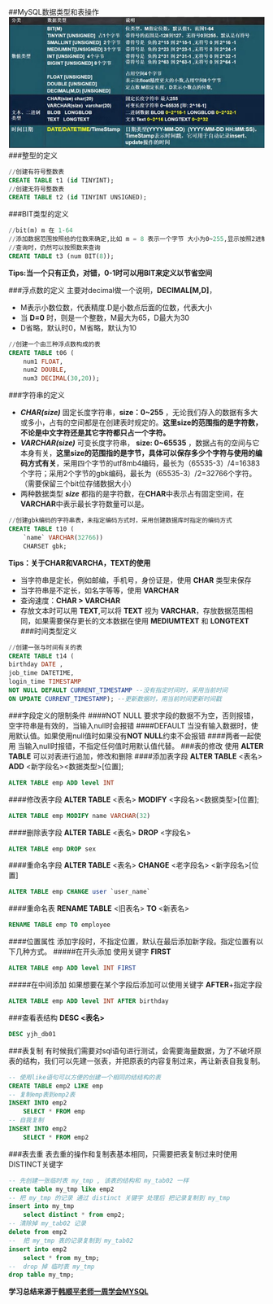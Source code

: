 ##MySQL数据类型和表操作
<img src="img/MySQL数据类型.jpg">
###整型的定义
~~~SQL
//创建有符号整数表
CREATE TABLE t1 (id TINYINT);
//创建无符号整数表
CREATE TABLE t2 (id TINYINT UNSIGNED);
~~~
###BIT类型的定义
~~~SQL
//bit(m) m 在 1-64
//添加数据范围按照给的位数来确定,比如 m = 8 表示一个字节 大小为0~255,显示按照2进制逐一显示
//查询时，仍然可以按照数来查询
CREATE TABLE t3 (num BIT(8));
~~~
**Tips:当一个只有正负，对错，0-1时可以用BIT来定义以节省空间**

###浮点数的定义
主要对decimal做一个说明，**DECIMAL[M,D]**，
* M表示小数位数，代表精度.D是小数点后面的位数，代表大小
* 当 **D=0** 时，则是一个整数，M最大为65，D最大为30
* D省略，默认时0，M省略，默认为10
~~~SQL
//创建一个由三种浮点数构成的表
CREATE TABLE t06 (
    num1 FLOAT, 
    num2 DOUBLE, 
    num3 DECIMAL(30,20));
~~~

###字符串的定义
* ***CHAR(size)*** 固定长度字符串，**size：0~255** ，无论我们存入的数据有多大或多小，占有的空间都是在创建表时规定的。**这里size的范围指的是字符数，不论是中文字符还是其它字符都只占一个字符。**
* ***VARCHAR(size)*** 可变长度字符串， **size: 0~65535** ，数据占有的空间与它本身有关，**这里size的范围指的是字节，具体可以保存多少个字符与使用的编码方式有关**，采用四个字节的utf8mb4编码，最长为（65535-3）/4=16383个字符；采用2个字节的gbk编码，最长为（65535-3）/2=32766个字符。（需要保留三个bit位存储数据大小）
* 两种数据类型 ***size*** 都指的是字符数，在**CHAR**中表示占有固定空间，在**VARCHAR**中表示最长字符数量可以是。
~~~SQL
//创建gbk编码的字符串表，未指定编码方式时，采用创建数据库时指定的编码方式
CREATE TABLE t10 (
    `name` VARCHAR(32766)) 
    CHARSET gbk;
~~~
**Tips：关于CHAR和VARCHA，TEXT的使用**
* 当字符串是定长，例如邮编，手机号，身份证是，使用 **CHAR** 类型来保存
* 当字符串是不定长，如名字等等，使用 **VARCHAR**
* 查询速度：**CHAR > VARCHAR**
* 存放文本时可以用 **TEXT**,可以将 **TEXT** 视为 **VARCHAR**，存放数据范围相同，如果需要保存更长的文本数据在使用 **MEDIUMTEXT** 和 **LONGTEXT**
###时间类型定义
~~~SQL
//创建一张与时间有关的表
CREATE TABLE t14 (
birthday DATE , 
job_time DATETIME,
login_time TIMESTAMP
NOT NULL DEFAULT CURRENT_TIMESTAMP --没有指定时间时，采用当前时间
ON UPDATE CURRENT_TIMESTAMP); --更新数据时，用当前时间更新时间戳
~~~
###字段定义的限制条件
####NOT NULL
要求字段的数据不为空，否则报错，空字符串是有效的，当输入null时会报错
####DEFAULT
当没有输入数据时，使用默认值。如果使用null值时如果没有**NOT NULL**约束不会报错
####两者一起使用
当输入null时报错，不指定任何值时用默认值代替。
###表的修改
使用 **ALTER TABLE** 可以对表进行追加，修改和删除
####添加表字段
**ALTER TABLE** <表名> **ADD** <新字段名><数据类型>[位置];
~~~SQL
ALTER TABLE emp ADD level INT
~~~
####修改表字段
**ALTER TABLE** <表名> **MODIFY** <字段名><数据类型>[位置];
~~~SQL
ALTER TABLE emp MODIFY name VARCHAR(32)
~~~
####删除表字段
**ALTER TABLE** <表名> **DROP** <字段名>
~~~SQL
ALTER TABLE emp DROP sex
~~~
####重命名字段
**ALTER TABLE** <表名> **CHANGE** <老字段名> <新字段名>[位置]
~~~SQL
ALTER TABLE emp CHANGE user `user_name` 
~~~
####重命名表
**RENAME TABLE** <旧表名> **TO** <新表名>
~~~SQL
RENAME TABLE emp TO employee 
~~~
####位置属性
添加字段时，不指定位置，默认在最后添加新字段。指定位置有以下几种方式。
#####在开头添加
使用关键字 **FIRST**
~~~SQL
ALTER TABLE emp ADD level INT FIRST
~~~
#####在中间添加
如果想要在某个字段后添加可以使用关键字 **AFTER**+指定字段
~~~SQL
ALTER TABLE emp ADD level INT AFTER birthday
~~~
###查看表结构
**DESC <表名>**
~~~SQL
DESC yjh_db01
~~~
###表复制
有时候我们需要对sql语句进行测试，会需要海量数据，为了不破坏原表的结构，我们可以先建一张表，并把原表的内容复制过来，再让新表自我复制。
~~~SQL
-- 使用like语句可以方便的创建一个相同的结结构的表
CREATE TABLE emp2 LIKE emp
-- 复制emp表到emp2表
INSERT INTO emp2
    SELECT * FROM emp
-- 自我复制
INSERT INTO emp2
    SELECT * FROM emp2
~~~

###表去重
表去重的操作和复制表基本相同，只需要把表复制过来时使用DISTINCT关键字
~~~SQL
-- 先创建一张临时表 my_tmp , 该表的结构和 my_tab02 一样
create table my_tmp like emp2
-- 把 my_tmp 的记录 通过 distinct 关键字 处理后 把记录复制到 my_tmp
insert into my_tmp
    select distinct * from emp2;
-- 清除掉 my_tab02 记录
delete from emp2
--  把 my_tmp 表的记录复制到 my_tab02
insert into emp2
    select * from my_tmp; 
--  drop 掉 临时表 my_tmp
drop table my_tmp;
~~~
**学习总结来源于[<u>韩顺平老师一周学会MYSQL</u>](https://www.bilibili.com/video/BV1H64y1U7GJ?spm_id_from=333.999.0.0&vd_source=352d2df9b015068a15a74f8ed4486f20)**
